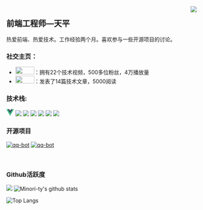 <img align="right" src="https://count.getloli.com/get/@:Minori-ty?theme=rule34">

## 前端工程师—天平

热爱前端、热爱技术。工作经验两个月。喜欢参与一些开源项目的讨论。

### **社交主页：**

- <a href="https://space.bilibili.com/1503877955"><code><img height="20" width="50" src="https://github.com/Minori-ty/Minori-ty/blob/main/images/bilibili.png"></code></a>：拥有22个技术视频，500多位粉丝，4万播放量
- <a href="https://juejin.cn/user/1214304985296439/posts"><code><img height="20" width="50" src="https://github.com/Minori-ty/Minori-ty/blob/main/images/juejin.png"></code></a>：发表了14篇技术文章，5000阅读

### **技术栈:**

<code><img height="20" src="https://raw.githubusercontent.com/github/explore/80688e429a7d4ef2fca1e82350fe8e3517d3494d/topics/vue/vue.png"></code>
<code><img height="20" src="https://github.com/Minori-ty/Minori-ty/blob/main/images/typescript.png"></code>
<code><img height="20" src="https://github.com/Minori-ty/Minori-ty/blob/main/images/vite.png"></code>
<code><img height="20" src="https://github.com/Minori-ty/Minori-ty/blob/main/images/less.png"></code>
<code><img height="20" src="https://github.com/Minori-ty/Minori-ty/blob/main/images/element plus.png"></code>
<code><img height="20" src="https://github.com/Minori-ty/Minori-ty/blob/main/images/vant.png"></code>
<code><img height="20" src="https://github.com/Minori-ty/Minori-ty/blob/main/images/docker.jpg"></code>

### 开源项目
[![qq-bot](https://github-readme-stats.vercel.app/api/pin/?username=Minori-ty&repo=qq-bot)](https://github.com/Minori-ty/qq-bot)
[![qq-bot](https://github-readme-stats.vercel.app/api/pin/?username=Minori-ty&repo=vue3-electron-serialport)](https://github.com/Minori-ty/vue3-electron-serialport)
<br><br><br>


### Github活跃度
[![](https://activity-graph.herokuapp.com/graph?username=Minori-ty&theme=dracula)](https://github.com/ashutosh00710/github-readme-activity-graph)
![Minori-ty's github stats](https://github-readme-stats.vercel.app/api?username=Minori-ty&show_icons=true&theme=vue)

![Top Langs](https://github-readme-stats.vercel.app/api/top-langs/?username=Minori-ty)

